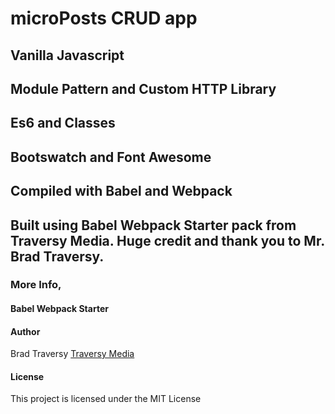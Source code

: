 # microPosts CRUD app 

## Vanilla Javascript

## Module Pattern and Custom HTTP Library

## Es6 and Classes

## Bootswatch and Font Awesome

## Compiled with Babel and Webpack

## Built using Babel Webpack Starter pack from Traversy Media.  Huge credit and thank you to Mr. Brad Traversy. 

### More Info,
#### Babel Webpack Starter
#### Author
Brad Traversy
[Traversy Media](http://www.traversymedia.com)

#### License

This project is licensed under the MIT License